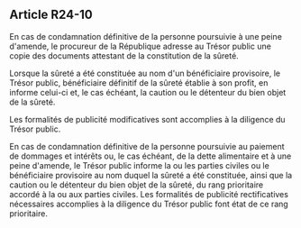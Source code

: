 Article R24-10
----
En cas de condamnation définitive de la personne poursuivie à une peine
d'amende, le procureur de la République adresse au Trésor public une copie des
documents attestant de la constitution de la sûreté.

Lorsque la sûreté a été constituée au nom d'un bénéficiaire provisoire, le
Trésor public, bénéficiaire définitif de la sûreté établie à son profit, en
informe celui-ci et, le cas échéant, la caution ou le détenteur du bien objet de
la sûreté.

Les formalités de publicité modificatives sont accomplies à la diligence du
Trésor public.

En cas de condamnation définitive de la personne poursuivie au paiement de
dommages et intérêts ou, le cas échéant, de la dette alimentaire et à une peine
d'amende, le Trésor public informe la ou les parties civiles ou le bénéficiaire
provisoire au nom duquel la sûreté a été constituée, ainsi que la caution ou le
détenteur du bien objet de la sûreté, du rang prioritaire accordé à la ou aux
parties civiles. Les formalités de publicité rectificatives nécessaires
accomplies à la diligence du Trésor public font état de ce rang prioritaire.
